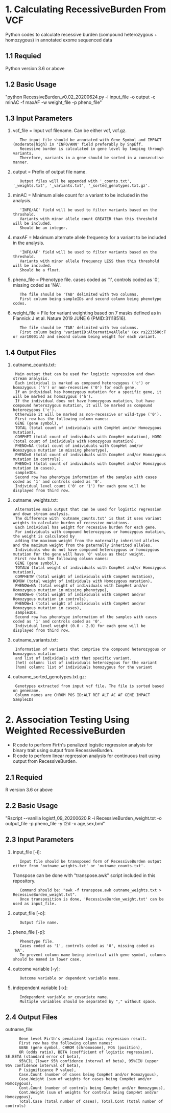 # 1. Calculating RecessiveBurden From VCF
Python codes to calculate recessive burden (compound heterozygous + homozygous) in annotated exome sequenced data

## 1.1 Requied
Python version 3.6 or above

## 1.2 Basic Usage
"python RecessiveBurden_v0.02_20200624.py -i input_file -o output -c minAC -f maxAF -w weight_file -p pheno_file"

## 1.3 Input Parameters
1) vcf_file = Input vcf filename. Can be either vcf, vcf.gz.

          The input file should be annotated with Gene Symbol and IMPACT (moderate|high) in 'INFO/ANN' field preferably by SnpEff.
          Recessive burden is calculated in gene level by looping through variants. 
          Therefore, variants in a gene should be sorted in a consecutive manner.
2) output = Prefix of output file name.

          Output files will be appended with '_counts.txt', '_weights.txt', '_variants.txt', '_sorted_genotypes.txt.gz'.
3) minAC  = Minimum allele count for a variant to be included in the analysis.

          'INFO/AC' field will be used to filter variants based on the throshold.
          Variants with minor allele count GREATER than this threshold will be included.
          Should be an integer.
4) maxAF  = Maximum alternate allele frequency for a variant to be included in the analysis.

          'INFO/AF' field will be used to filter variants based on the threshold.
          Variants with minor allele frequency LESS than this threshold will be included.
          Should be a float.
5) pheno_file = Phenotype file. cases coded as '1', controls coded as '0', missing coded as 'NA'.

          The file should be 'TAB' delimited with two columns. 
          First column being sampleIDs and second column being phenotype codes.
6) weight_file = File for variant weighting based on 7 masks defined as in Flannick J et al. Nature 2019 JUNE 6 (PMID:31118516).

          The file should be 'TAB' delimited with two columns. 
          First column being 'variantID:AlternativeAllele' (ex rs2233580:T or var10001:A) and second column being weight for each variant.
          
## 1.4 Output Files
1) outname_counts.txt: 

        Main output that can be used for logistic regression and down stream analysis.
        Each individual is marked as compound heterozygous ('c') or homozygous ('h') or non-recessive ('0') for each gene.
        If an individual has homozygous mutation for a specific gene, it will be marked as homozygous ('h'). 
        If the individual does not have homozygous mutation, but have compound heterozygous mutation, it will be marked as compound heterozygous ('c').
        Otherwise it will be marked as non-recessive or wild-type ('0').
        First row has the following column names:
        GENE (gene symbol),
        TOTAL (total count of individuals with CompHet and/or Homozygous mutation),
        COMPHET (total count of individuals with CompHet mutation), HOMO (total count of individuals with Homozygous mutation),
        PHENO=NA (total count of individuals with CompHet and/or Homozygous mutation in missing phenotype),
        PHENO=0 (total count of individuals with CompHet and/or Homozygous mutation in controls),
        PHENO=1 (total count of individuals with CompHet and/or Homozygous mutation in cases),
        sampleIDs. 
        Second row has phenotype information of the samples with cases coded as '1' and controls coded as '0'.
        Individual level count ('0' or '1') for each gene will be displayed from third row.
2) outname_weights.txt: 

        Alternative main output that can be used for logistic regression and down stream analysis.
        The difference with 'outname_counts.txt' is that it uses variant weights to calculate burden of recessive mutations.
        Each individual has weight for recessive burden for each gene.
        For individuals with compound heterozygous or homozygous mutation, the weight is calculated by 
        adding the maximum weight from the maternally inherited alleles and the maximum weight from the paternally inherited alleles.
        Individuals who do not have compound heterozygous or homozygous mutation for the gene will have '0' value as their weight.
        First row has the following column names:
        GENE (gene symbol),
        TOTALW (total weight of individuals with CompHet and/or Homozygous mutation),
        COMPHETW (total weight of individuals with CompHet mutation), HOMOW (total weight of individuals with Homozygous mutation),
        PHENOW=NA (total weight of individuals with CompHet and/or Homozygous mutation in missing phenotype),
        PHENOW=0 (total weight of individuals with CompHet and/or Homozygous mutation in controls),
        PHENOW=1 (total weight of individuals with CompHet and/or Homozygous mutation in cases),
        sampleIDs. 
        Second row has phenotype information of the samples with cases coded as '1' and controls coded as '0'.  
        Individual level weight (0.0 - 2.0) for each gene will be displayed from third row.
3) outname_variants.txt: 

        Information of variants that comprise the compound heterozygous or homozygous mutation 
        and list of individuals with that specific variant.
        (het) column: list of individuals heterozygous for the variant
        (hom) column: list of individuals homozygous for the variant
4) outname_sorted_genotypes.txt.gz: 

        Genotypes extracted from input vcf file. The file is sorted based on genename.
        Column names are CHROM POS ID:ALT REF ALT AC AF GENE IMPACT SampleIDs

# 2. Association Testing Using Weighted RecessiveBurden
- R code to perform Firth's penalized logistic regression analysis for binary trait using output from RecessiveBurden.
- R code to perform linear regression analysis for continuous trait using output from RecessiveBurden.

## 2.1 Requied
R version 3.6 or above

## 2.2 Basic Usage
"Rscript --vanilla logistf_09_20200620.R -i RecessiveBurden_weight.txt -o output_file -p pheno_file -y t2d -x age,sex,bmi"

## 2.3 Input Parameters
1) input_file [-i]:

          Input file should be transposed form of RecessiveBurden output either from 'outname_weights.txt' or 'outname_counts.txt'.
     Transpose can be done with "transpose.awk" script included in this repository.

          Command should be: "awk -f transpose.awk outname_weights.txt > RecessiveBurden_weight.txt".
          Once transposition is done, 'RecessiveBurden_weight.txt' can be used as input_file.

2) output_file [-o]:

          Output file name.
3) pheno_file [-p]:

          Phenotype file. 
          Cases coded as '1', controls coded as '0', missing coded as 'NA'.
          To prevent column name being identical with gene symbol, columns should be named in lower case.
4) outcome variable [-y]:

          Outcome variable or dependent variable name.
5) independent variable [-x]:

          Independent variable or covariate name.
          Multiple variables should be separated by "," without space.

## 2.4 Output Files
outname_file:

          Gene level Firth's penalized logistic regression result.
          First row has the following column names:
          GENE (gene symbol, CHROM (chromosome), POS (position), 
          OR (odds ratio), BETA (coefficient of logistic regression), SE.BETA (standard error of beta),
          95%CIL (lower 95% confidence interval of beta), 95%CIU (upper 95% confidence interval of beta), 
          P (significance P value), 
          Case.Count (number of cases being CompHet and/or Homozygous), 
          Case.Weight (sum of weights for cases being CompHet and/or Homozygous),
          Cont.Count (number of controls being CompHet and/or Homozygous), 
          Cont.Weight (sum of weights for controls being CompHet and/or Homozygous),
          Total.Case (total number of cases), Total.Cont (total number of controls)
